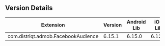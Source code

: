 ## Version Details

| Extension | Version | Android Lib | iOS Lib |
| --- | --- | --- | --- |
| com.distriqt.admob.FacebookAudience | 6.15.1 | 6.15.0 | 6.12.0 |
